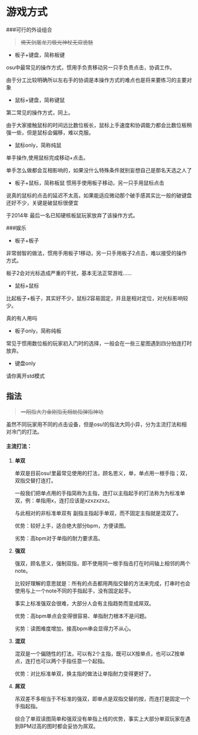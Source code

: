 # 游戏方式

###可行的外设组合

> ~~倚天剑屠龙刀极光神杖无双诡魅~~

+ 板子+键盘，简称板键

osu中最常见的操作方式，惯用手负责移动另一只手负责点击，协调工作。

由于分工比较明确所以左右手的协调是本操作方式的难点也是将来要练习的主要对象

+ 鼠标+键盘，简称键鼠

第二常见的操作方式，同上。

由于大家接触鼠标的时间远比数位板长，鼠标上手速度和协调能力都会比数位板稍强一些，但是鼠标会偏移，难以克服。

+ 鼠标only，简称纯鼠

单手操作,使用鼠标完成移动+点击。

单手怎么做都会互相影响的，如果没什么特殊条件就别妄想自己是那名天选之人了

+ 板子+鼠标，简称板鼠
惯用手使用板子移动，另一只手用鼠标点击

说真的鼠标的点击的延迟不太高，如果能适应微动那个破手感其实比一般的破键盘还好不少，关键是破鼠标很便宜

于2014年 最后一名已知硬核板鼠玩家放弃了该操作方式。

###娱乐

+ 板子+板子

非常弱智的做法，惯用手用板子1移动，另一只手用板子2点击，难以接受的操作方式。

板子2会对光标造成严重的干扰，基本无法正常游戏……

+ 鼠标+鼠标

比起板子+板子，其实好不少，鼠标2容易固定，并且是相对定位，对光标影响较少。

真的有人用吗

+ 板子only，简称纯板

常见于惯用数位板的玩家初入门时的选择，一般会在一些三星图遇到四分拍连打时放弃。

+ 键盘only

请你离开std模式



## **指法**

> ~~一阳指大力金刚指无相劫指弹指神功~~

虽然不同玩家用不同的点击设备，但是osu!的指法大同小异，分为主流打法和相对冷门的打法。

#### 主流打法：

1. **单双**

   单双是目前osu!里最常见使用的打法，顾名思义，单，单点用一根手指；双，双指交替打连打。
    
   一般我们把单点用的手指简称为主指，连打以主指起手的打法称为为标准单双，例：单指用x，连打应该是xzxzxzxz。 

   与此相对的非标准单双有 副指主指起手单双，而不固定主指就是混双了。
   
   优势：较好上手，适合绝大部分bpm，方便读图。 

   劣势：高bpm对于单指的耐力要求高。

2. **强双**

   强双，顾名思义，强制双指，即不使用同一根手指击打在时间轴上相邻的两个note。 
   
   比较好理解的意思就是：所有的点击都用两指交替的方法来完成，打串时也会使用与上一个note不同的手指起手，没有固定起手。
   
   事实上标准强双会很难，大部分人会有主指趋势而变成屌双。 

   优势：高bpm单点会变得很容易、单指耐力根本不是问题。 

   劣势：读图难度增加，接高bpm串会显得力不从心。

3. **混双**

   混双是一个偏随性的打法，可以有2个主指，既可以X按单点，也可以Z按单点，连打也可以两个手指任意一个起指。

   优势：对比标准单双，换主指的做法让单指耐力变得更好了。

4. **屌双**

   吊双差不多相当于不标准的强双，即单点是双指交替的按，而连打是固定一个手指起指。
   
   综合了单双读图简单和强双没有单指上线的优势，事实上大部分单双玩家在遇到BPM过高的图时都会妥协为屌双。

